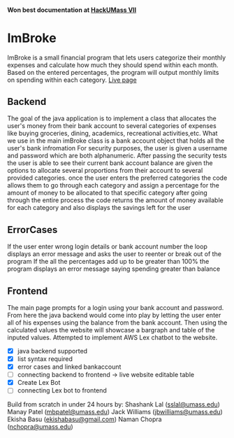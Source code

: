 #### Won best documentation at [HackUMass VII](https://hackumass.com/)
# ImBroke 
ImBroke is a small financial program that lets users categorize their monthly expenses and calculate how much they should spend within each month. Based on the entered percentages, the program will output monthly limits on spending within each category. 
[Live page](https://imbroke.online)
## Backend
The goal of the java application is to implement a class that allocates the user's money from their bank account to several categories of expenses like buying groceries, dining, academics, recreational activities,etc.
What we use in the main imBroke class is a bank account object that holds all the user's bank infromation
For security purposes, the user is given a username and password which are both alphanumeric.
After passing the security tests the user is able to see their current bank account balance are given the options to allocate several proportions from their account to several provided categories.
once the user enters the preferred categories the code allows them to go through each category and assign a percentage for the amount of money to be allocated to that specific category
after going through the entire process the code returns the amount of money available for each category and also displays the savings left for the user

## ErrorCases
If the user enter wrong login details or bank account number the loop displays an error message and asks the user to reenter or break out of the program
If the all the percentages add up to be greater than 100% the program displays an error message saying spending greater than balance

## Frontend
The main page prompts for a login using your bank account and password. From here the java backend would come into play by letting the user enter all of his expenses using the balance from the bank account. Then using the calculated values the website will showcase a bargraph and table of the inputed values. 
Attempted to implement AWS Lex chatbot to the website.

- [x] java backend supported
- [x] list syntax required
- [x] error cases and linked bankaccount
- [ ] connecting backend to frontend -> live website editable table
- [x] Create Lex Bot
- [ ] connecting Lex bot to frontend

Build from scratch in under 24 hours by:
Shashank Lal (sslal@umass.edu)
Manay Patel (mbpatel@umass.edu)
Jack Williams (jbwilliams@umass.edu)
Ekisha Basu (ekishabasu@gmail.com)
Naman Chopra (nchopra@umass.edu)
